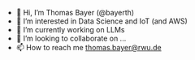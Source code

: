 - 👋 Hi, I’m Thomas Bayer (@bayerth)
- 👀 I’m interested in Data Science and IoT (and AWS)
- 🌱 I’m currently working on LLMs
- 💞️ I’m looking to collaborate on ...
- 📫 How to reach me thomas.bayer@rwu.de

<!---
bayerth/bayerth is a ✨ special ✨ repository because its `README.md` (this file) appears on your GitHub profile.
You can click the Preview link to take a look at your changes.
--->
